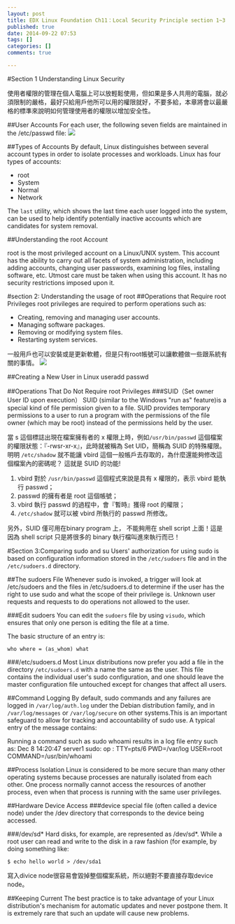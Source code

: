 ```yaml
---
layout: post
title: EDX Linux Foundation Ch11：Local Security Principle section 1~3
published: true
date: 2014-09-22 07:53
tags: []
categories: []
comments: true

---
```

#Section 1 Understanding Linux Security

使用者權限的管理在個人電腦上可以放輕鬆使用，但如果是多人共用的電腦，就必須限制的嚴格，最好只給用戶他所可以用的權限就好，不要多給，本章將會以最嚴格的標準來說明如何管理使用者的權限以增加安全性。

##User Accounts
For each user, the following seven fields are maintained in the /etc/passwd file:
![](https://lh5.googleusercontent.com/Qizgf3rUafom1Uf72hKqjWWcp911th-wiySVy0Rct4o=w1483-h1185-no)

##Types of Accounts
By default, Linux distinguishes between several account types in order to isolate processes and workloads. Linux has four types of accounts:
- root
- System
- Normal
- Network

 The ```last``` utility, which shows the last time each user logged into the system, can be used to help identify potentially inactive accounts which are candidates for system removal.
 
##Understanding the root Account
 
 root is the most privileged account on a Linux/UNIX system. This account has the ability to carry out all facets of system administration, including adding accounts, changing user passwords, examining log files, installing software, etc. Utmost care must be taken when using this account. It has no security restrictions imposed upon it.
 
#section 2: Understanding the usage of root
##Operations that Require root Privileges
 root privileges are required to perform operations such as:
- Creating, removing and managing user accounts.
- Managing software packages.
- Removing or modifying system files.
- Restarting system services.

一般用戶也可以安裝或是更新軟體，但是只有root帳號可以讓軟體做一些跟系統有關的事情。
![](https://lh4.googleusercontent.com/IFzh7nozJnb-TvQqkzSRYh7acu0Hfyv_fYdNMIJTsDE=w1443-h948-no)

##Creating a New User in Linux
useradd <username>
passwd <username>

##Operations That Do Not Require root Privileges
###SUID（Set owner User ID upon execution）
SUID (similar to the Windows "run as" feature)is a special kind of file permission given to a file. SUID provides temporary permissions to a user to run a program with the permissions of the file owner  (which may be root) instead of the permissions held by the user.

當 s 這個標誌出現在檔案擁有者的 x 權限上時，例如```/usr/bin/passwd``` 這個檔案的權限狀態：『-rwsr-xr-x』，此時就被稱為 Set UID，簡稱為 SUID 的特殊權限。明明 ```/etc/shadow``` 就不能讓 vbird 這個一般帳戶去存取的，為什麼還能夠修改這個檔案內的密碼呢？ 這就是 SUID 的功能!

1. vbird 對於 ```/usr/bin/passwd``` 這個程式來說是具有 x 權限的，表示 vbird 能執行 passwd；
2. passwd 的擁有者是 root 這個帳號；
3. vbird 執行 passwd 的過程中，會『暫時』獲得 root 的權限；
4. ```/etc/shadow``` 就可以被 vbird 所執行的 passwd 所修改。

另外，SUID 僅可用在binary program 上， 不能夠用在 shell script 上面！這是因為 shell script 只是將很多的 binary 執行檔叫進來執行而已！

#Section 3:Comparing sudo and su
Users' authorization for using sudo is based on configuration information stored in the ```/etc/sudoers``` file and in the ```/etc/sudoers.d``` directory.

##The sudoers File
Whenever sudo is invoked, a trigger will look at /etc/sudoers and the files in /etc/sudoers.d to determine if the user has the right to use sudo and what the scope of their privilege is. Unknown user requests and requests to do operations not allowed to the user.

###Edit sudoers
 You can edit the ```sudoers``` file by using ```visudo```, which ensures that only one person is editing the file at a time.
 
The basic structure of an entry is:
```
who where = (as_whom) what
```

###/etc/sudoers.d
Most Linux distributions now prefer you add a file in the directory ```/etc/sudoers.d``` with a name the same as the user. This file contains the individual user's sudo configuration, and one should leave the master configuration file untouched except for changes that affect all users.

##Command Logging
By default, sudo commands and any failures are logged in ```/var/log/auth.log``` under the Debian distribution family, and in ```/var/log/messages``` or ```/var/log/secure``` on other systems.This is an important safeguard to allow for tracking and accountability of sudo use. A typical entry of the message contains:

Running a command such as sudo whoami results in a log file entry such as:
Dec 8 14:20:47 server1 sudo: op : TTY=pts/6 PWD=/var/log USER=root COMMAND=/usr/bin/whoami

##Process Isolation
Linux is considered to be more secure than many other operating systems because processes are naturally isolated from each other. One process normally cannot access the resources of another process, even when that process is running with the same user privileges.

##Hardware Device Access
###device special file (often called a device node) under the /dev directory that corresponds to the device being accessed. 

###/dev/sd*
Hard disks, for example, are represented as /dev/sd*. While a root user can read and write to the disk in a raw fashion (for example, by doing something like:
```
$ echo hello world > /dev/sda1
```
寫入divice node很容易會毀掉整個檔案系統，所以絕對不要直接存取device node。

##Keeping Current
The best practice is to take advantage of your Linux distribution's mechanism for automatic updates and never postpone them. It is extremely rare that such an update will cause new problems.
